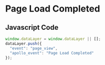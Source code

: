 # Page Load Completed

### 

## Javascript Code
```js
window.dataLayer = window.dataLayer || [];
dataLayer.push({
  "event": "page_view",
  "apollo_event": "Page Load Completed"
});
```








